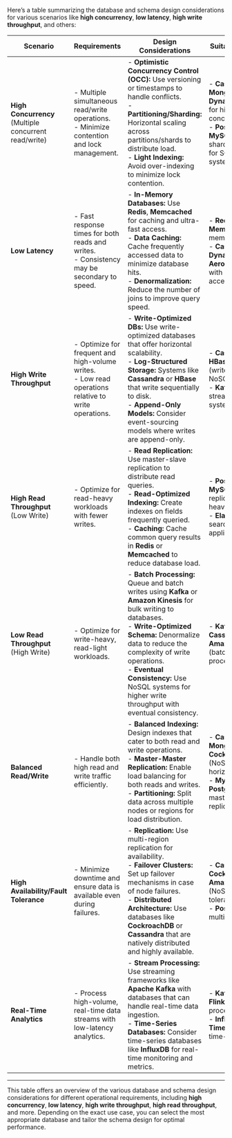Here’s a table summarizing the database and schema design considerations for various scenarios like **high concurrency**, **low latency**, **high write throughput**, and others:

| **Scenario**                         | **Requirements**                                                                                                                                   | **Design Considerations**                                                                                                                                                                                                                                                             | **Suitable Databases**                                                                                     |
|--------------------------------------|----------------------------------------------------------------------------------------------------------------------------------------------------|--------------------------------------------------------------------------------------------------------------------------------------------------------------------------------------------------------------------------------------------------------------------------------------|------------------------------------------------------------------------------------------------------------|
| **High Concurrency** (Multiple concurrent read/write) | - Multiple simultaneous read/write operations. <br> - Minimize contention and lock management.                                                      | - **Optimistic Concurrency Control (OCC):** Use versioning or timestamps to handle conflicts. <br> - **Partitioning/Sharding:** Horizontal scaling across partitions/shards to distribute load. <br> - **Light Indexing:** Avoid over-indexing to minimize lock contention.            | - **Cassandra**, **MongoDB**, **DynamoDB** (NoSQL for high concurrency). <br> - **PostgreSQL**, **MySQL** with sharding/partitioning for SQL-based systems.  |
| **Low Latency**                       | - Fast response times for both reads and writes. <br> - Consistency may be secondary to speed.                                                      | - **In-Memory Databases:** Use **Redis**, **Memcached** for caching and ultra-fast access. <br> - **Data Caching:** Cache frequently accessed data to minimize database hits. <br> - **Denormalization:** Reduce the number of joins to improve query speed.                         | - **Redis**, **Memcached** (in-memory). <br> - **Cassandra**, **DynamoDB**, **Aerospike** (NoSQL with low-latency access). |
| **High Write Throughput**             | - Optimize for frequent and high-volume writes. <br> - Low read operations relative to write operations.                                             | - **Write-Optimized DBs:** Use write-optimized databases that offer horizontal scalability. <br> - **Log-Structured Storage:** Systems like **Cassandra** or **HBase** that write sequentially to disk. <br> - **Append-Only Models:** Consider event-sourcing models where writes are append-only. | - **Cassandra**, **HBase**, **DynamoDB** (write-optimized NoSQL). <br> - **Kafka** (event stream-based systems). |
| **High Read Throughput** (Low Write)  | - Optimize for read-heavy workloads with fewer writes.                                                                                              | - **Read Replication:** Use master-slave replication to distribute read queries. <br> - **Read-Optimized Indexing:** Create indexes on fields frequently queried. <br> - **Caching:** Cache common query results in **Redis** or **Memcached** to reduce database load.                  | - **PostgreSQL**, **MySQL** with replication for read-heavy workloads. <br> - **Elasticsearch** for search-heavy applications. |
| **Low Read Throughput** (High Write)  | - Optimize for write-heavy, read-light workloads.                                                                                                   | - **Batch Processing:** Queue and batch writes using **Kafka** or **Amazon Kinesis** for bulk writing to databases. <br> - **Write-Optimized Schema:** Denormalize data to reduce the complexity of write operations. <br> - **Eventual Consistency:** Use NoSQL systems for higher write throughput with eventual consistency. | - **Kafka**, **Cassandra**, **HBase**, **Amazon Kinesis** (batch/stream processing). |
| **Balanced Read/Write**               | - Handle both high read and write traffic efficiently.                                                                                              | - **Balanced Indexing:** Design indexes that cater to both read and write operations. <br> - **Master-Master Replication:** Enable load balancing for both reads and writes. <br> - **Partitioning:** Split data across multiple nodes or regions for load distribution.                | - **Cassandra**, **MongoDB**, **CockroachDB** (NoSQL with horizontal scaling). <br> - **MySQL**, **PostgreSQL** with master-master replication. |
| **High Availability/Fault Tolerance** | - Minimize downtime and ensure data is available even during failures.                                                                              | - **Replication:** Use multi-region replication for availability. <br> - **Failover Clusters:** Set up failover mechanisms in case of node failures. <br> - **Distributed Architecture:** Use databases like **CockroachDB** or **Cassandra** that are natively distributed and highly available. | - **Cassandra**, **CockroachDB**, **Amazon DynamoDB** (NoSQL for fault tolerance). <br> - **PostgreSQL** with multi-master setup. |
| **Real-Time Analytics**               | - Process high-volume, real-time data streams with low-latency analytics.                                                                           | - **Stream Processing:** Use streaming frameworks like **Apache Kafka** with databases that can handle real-time data ingestion. <br> - **Time-Series Databases:** Consider time-series databases like **InfluxDB** for real-time monitoring and metrics.                            | - **Kafka**, **Apache Flink** for stream processing. <br> - **InfluxDB**, **TimescaleDB** for time-series data. |

---

This table offers an overview of the various database and schema design considerations for different operational requirements, including **high concurrency**, **low latency**, **high write throughput**, **high read throughput**, and more. Depending on the exact use case, you can select the most appropriate database and tailor the schema design for optimal performance.
